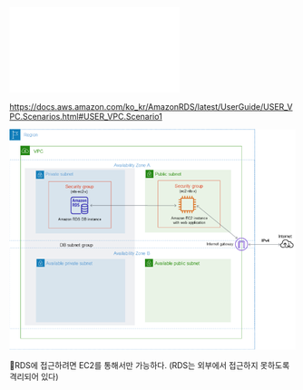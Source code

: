 ![](../image/3.%20RDS와%20EC2%20연동_배포.txt)

https://docs.aws.amazon.com/ko_kr/AmazonRDS/latest/UserGuide/USER_VPC.Scenarios.html#USER_VPC.Scenario1

![](../image/Pasted%20image%2020240514090727.png)

📌RDS에 접근하려면 EC2를 통해서만 가능하다. (RDS는 외부에서 접근하지 못하도록 격리되어 있다)
